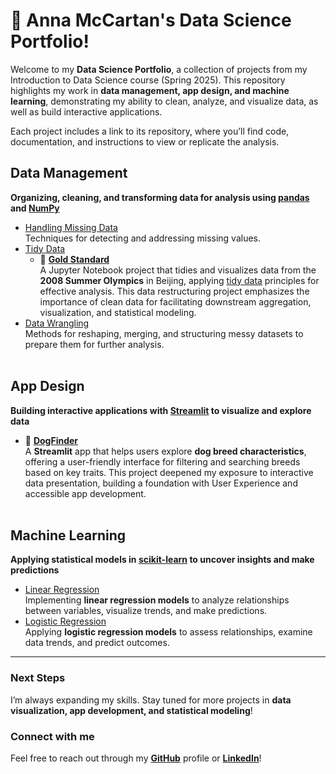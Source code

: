 # :sunflower: Anna McCartan's Data Science Portfolio!

Welcome to my **Data Science Portfolio**, a collection of projects from my Introduction to Data Science course (Spring 2025). This repository highlights my work in **data management, app design, and machine learning**, demonstrating my ability to clean, analyze, and visualize data, as well as build interactive applications.

Each project includes a link to its repository, where you’ll find code, documentation, and instructions to view or replicate the analysis.

## Data Management
**Organizing, cleaning, and transforming data for analysis using [pandas](https://pandas.pydata.org/) and [NumPy](https://numpy.org/)**  
- [Handling Missing Data](https://github.com/annamccartan3/MCCARTAN-Data-Science-Portfolio/tree/main/handling_missing_data)<br>
  Techniques for detecting and addressing missing values.
- [Tidy Data](https://github.com/annamccartan3/MCCARTAN-Data-Science-Portfolio/tree/main/tidy_data)
  - :medal_sports: [**Gold Standard**](https://github.com/annamccartan3/MCCARTAN-Data-Science-Portfolio/tree/main/TidyData-Project)<br>
    A Jupyter Notebook project that tidies and visualizes data from the **2008 Summer Olympics** in Beijing, applying [tidy data](https://vita.had.co.nz/papers/tidy-data.pdf) principles for effective analysis. This data restructuring project emphasizes the importance of clean data for facilitating downstream aggregation, visualization, and statistical modeling.
- [Data Wrangling](https://github.com/annamccartan3/MCCARTAN-Data-Science-Portfolio/tree/main/data_wrangling)<br>
  Methods for reshaping, merging, and structuring messy datasets to prepare them for further analysis.<br><br>

## App Design
**Building interactive applications with [Streamlit](https://streamlit.io/) to visualize and explore data**  
- :dog: [**DogFinder**](https://github.com/annamccartan3/MCCARTAN-Data-Science-Portfolio/tree/main/basic_streamlit_app)<br> 
  A **Streamlit** app that helps users explore **dog breed characteristics**, offering a user-friendly interface for filtering and searching breeds based on key traits. This project deepened my exposure to interactive data presentation, building a foundation with User Experience and accessible app development. <br><br>

## Machine Learning
**Applying statistical models in [scikit-learn](https://scikit-learn.org/stable/) to uncover insights and make predictions**  
- [Linear Regression](https://github.com/annamccartan3/MCCARTAN-Data-Science-Portfolio/tree/main/linear_regression)<br>
  Implementing **linear regression models** to analyze relationships between variables, visualize trends, and make predictions.
- [Logistic Regression](https://github.com/annamccartan3/MCCARTAN-Data-Science-Portfolio/tree/main/logistic_regression)<br>
  Applying **logistic regression models** to assess relationships, examine data trends, and predict outcomes.
---
### Next Steps
I’m always expanding my skills. Stay tuned for more projects in **data visualization, app development, and statistical modeling**!  

### Connect with me
Feel free to reach out through my [**GitHub**](https://github.com/annamccartan3) profile or [**LinkedIn**](https://www.linkedin.com/in/anna-mccartan/)!  
